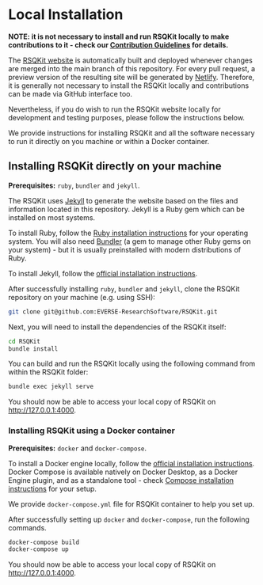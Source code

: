 # Local Installation

**NOTE: it is not necessary to install and run RSQKit locally to make contributions to it - check our [**Contribution Guidelines**](https://everse.software/RSQKit/contribution_guidelines) for details.**

The [RSQKit website](https://everse.software/RSQKit/) is automatically built and deployed whenever changes are merged into the main branch of this repository.
For every pull request, a preview version of the resulting site will be generated by [Netlify](https://everse-rsqkit-testing.netlify.app/).
Therefore, it is generally not necessary to install the RSQKit locally and contributions can be made via GitHub interface too.

Nevertheless, if you do wish to run the RSQKit website locally for development and testing purposes, please follow the instructions below.

We provide instructions for installing RSQKit and all the software necessary to run it directly on you machine or within a Docker container.

## Installing RSQKit directly on your machine

**Prerequisites:** `ruby`, `bundler` and `jekyll`.

The RSQKit uses [Jekyll](https://jekyllrb.com/) to generate the website based on the files and information located in this repository.
Jekyll is a Ruby gem which can be installed on most systems.

To install Ruby, follow the [Ruby installation instructions](https://www.ruby-lang.org/en/documentation/installation/) for your operating system.
You will also need [Bundler](https://bundler.io/) (a gem to manage other Ruby gems on your system) - but it is usually preinstalled with modern distributions of Ruby.

To install Jekyll, follow the [official installation instructions](https://jekyllrb.com/docs/installation/).

After successfully installing `ruby`, `bundler` and `jekyll`, clone the RSQKit repository on your machine (e.g. using SSH):

``` bash
git clone git@github.com:EVERSE-ResearchSoftware/RSQKit.git
```

Next, you will need to install the dependencies of the RSQKit itself:

``` bash
cd RSQKit
bundle install
```

You can build and run the RSQKit locally using the following command from within the RSQKit folder:

``` bash
bundle exec jekyll serve
```

You should now be able to access your local copy of RSQKit on <http://127.0.0.1:4000>.

### Installing RSQKit using a Docker container

**Prerequisites:** `docker` and `docker-compose`.

To install a Docker engine locally, follow the [official installation instructions](https://docs.docker.com/engine/install/).
Docker Compose is available natively on Docker Desktop, as a Docker Engine plugin, and as a standalone tool - check [Compose installation
instructions](https://docs.docker.com/compose/install/) for your setup.

We provide `docker-compose.yml` file for RSQKit container to help you set up.

After successfully setting up `docker` and `docker-compose`, run the following commands.

``` bash
docker-compose build
docker-compose up
```

You should now be able to access your local copy of RSQKit on <http://127.0.0.1:4000>.
